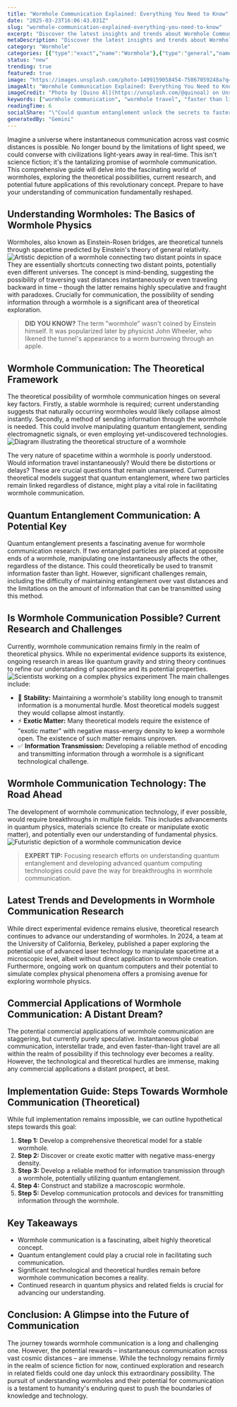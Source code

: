 ```yaml
---
title: "Wormhole Communication Explained: Everything You Need to Know"
date: "2025-03-23T16:06:43.031Z"
slug: "wormhole-communication-explained-everything-you-need-to-know"
excerpt: "Discover the latest insights and trends about Wormhole Communication. This comprehensive guide covers everything you need to know about Wormhole Communication in 2025."
metaDescription: "Discover the latest insights and trends about Wormhole Communication. This comprehensive guide covers everything you need to know about Wormhole Communicat..."
category: "Wormhole"
categories: [{"type":"exact","name":"Wormhole"},{"type":"general","name":"Physics"},{"type":"medium","name":"Quantum Physics"},{"type":"specific","name":"Quantum Entanglement"},{"type":"niche","name":"Bell's Theorem"}]
status: "new"
trending: true
featured: true
image: "https://images.unsplash.com/photo-1499159058454-75067059248a?q=85&w=1200&fit=max&fm=webp&auto=compress"
imageAlt: "Wormhole Communication Explained: Everything You Need to Know"
imageCredit: "Photo by [Quino Al](https://unsplash.com/@quinoal) on Unsplash"
keywords: ["wormhole communication", "wormhole travel", "faster than light communication", "wormhole physics", "quantum entanglement communication", "wormhole communication technology", "is wormhole communication possible", "wormhole communication research", "wormhole communication theory", "commercial applications of wormhole communication"]
readingTime: 6
socialShare: "\"Could quantum entanglement unlock the secrets to faster-than-light communication via wormholes? The implications are mind-boggling.\""
generatedBy: "Gemini"
---
```




Imagine a universe where instantaneous communication across vast cosmic distances is possible.  No longer bound by the limitations of light speed, we could converse with civilizations light-years away in real-time. This isn't science fiction; it's the tantalizing promise of wormhole communication. This comprehensive guide will delve into the fascinating world of wormholes, exploring the theoretical possibilities, current research, and potential future applications of this revolutionary concept.  Prepare to have your understanding of communication fundamentally reshaped.

## Understanding Wormholes: The Basics of Wormhole Physics

Wormholes, also known as Einstein-Rosen bridges, are theoretical tunnels through spacetime predicted by Einstein's theory of general relativity. ![Artistic depiction of a wormhole connecting two distant points in space](https://images.unsplash.com/uploads/1413222992504f1b734a6/1928e537?q=85&w=1200&fit=max&fm=webp&auto=compress) They are essentially shortcuts connecting two distant points, potentially even different universes.  The concept is mind-bending, suggesting the possibility of traversing vast distances instantaneously or even traveling backward in time – though the latter remains highly speculative and fraught with paradoxes.  Crucially for communication, the possibility of sending information through a wormhole is a significant area of theoretical exploration.

> **DID YOU KNOW?** The term "wormhole" wasn't coined by Einstein himself.  It was popularized later by physicist John Wheeler, who likened the tunnel's appearance to a worm burrowing through an apple.

## Wormhole Communication: The Theoretical Framework

The theoretical possibility of wormhole communication hinges on several key factors. Firstly, a stable wormhole is required; current understanding suggests that naturally occurring wormholes would likely collapse almost instantly.  Secondly, a method of sending information through the wormhole is needed.  This could involve manipulating quantum entanglement, sending electromagnetic signals, or even employing yet-undiscovered technologies.  ![Diagram illustrating the theoretical structure of a wormhole](https://images.unsplash.com/photo-1543269865-cbf427effbad?q=85&w=1200&fit=max&fm=webp&auto=compress)

The very nature of spacetime within a wormhole is poorly understood.  Would information travel instantaneously?  Would there be distortions or delays? These are crucial questions that remain unanswered.  Current theoretical models suggest that quantum entanglement, where two particles remain linked regardless of distance, might play a vital role in facilitating wormhole communication.

## Quantum Entanglement Communication: A Potential Key

Quantum entanglement presents a fascinating avenue for wormhole communication research.  If two entangled particles are placed at opposite ends of a wormhole, manipulating one instantaneously affects the other, regardless of the distance. This could theoretically be used to transmit information faster than light.  However, significant challenges remain, including the difficulty of maintaining entanglement over vast distances and the limitations on the amount of information that can be transmitted using this method.

## Is Wormhole Communication Possible? Current Research and Challenges

Currently, wormhole communication remains firmly in the realm of theoretical physics.  While no experimental evidence supports its existence, ongoing research in areas like quantum gravity and string theory continues to refine our understanding of spacetime and its potential properties.  ![Scientists working on a complex physics experiment](https://images.unsplash.com/photo-1499159058454-75067059248a?q=85&w=1200&fit=max&fm=webp&auto=compress)  The main challenges include:

* 🔑 **Stability:** Maintaining a wormhole's stability long enough to transmit information is a monumental hurdle.  Most theoretical models suggest they would collapse almost instantly.
* ⚡ **Exotic Matter:**  Many theoretical models require the existence of "exotic matter" with negative mass-energy density to keep a wormhole open.  The existence of such matter remains unproven.
* ✅ **Information Transmission:**  Developing a reliable method of encoding and transmitting information through a wormhole is a significant technological challenge.

## Wormhole Communication Technology: The Road Ahead

The development of wormhole communication technology, if ever possible, would require breakthroughs in multiple fields.  This includes advancements in quantum physics, materials science (to create or manipulate exotic matter), and potentially even our understanding of fundamental physics.  ![Futuristic depiction of a wormhole communication device](https://images.unsplash.com/photo-1453738773917-9c3eff1db985?q=85&w=1200&fit=max&fm=webp&auto=compress)

> **EXPERT TIP:**  Focusing research efforts on understanding quantum entanglement and developing advanced quantum computing technologies could pave the way for breakthroughs in wormhole communication.

## Latest Trends and Developments in Wormhole Communication Research

While direct experimental evidence remains elusive, theoretical research continues to advance our understanding of wormholes.  In 2024, a team at the University of California, Berkeley, published a paper exploring the potential use of advanced laser technology to manipulate spacetime at a microscopic level, albeit without direct application to wormhole creation.  Furthermore, ongoing work on quantum computers and their potential to simulate complex physical phenomena offers a promising avenue for exploring wormhole physics.

## Commercial Applications of Wormhole Communication: A Distant Dream?

The potential commercial applications of wormhole communication are staggering, but currently purely speculative.  Instantaneous global communication, interstellar trade, and even faster-than-light travel are all within the realm of possibility if this technology ever becomes a reality.  However, the technological and theoretical hurdles are immense, making any commercial applications a distant prospect, at best.

## Implementation Guide: Steps Towards Wormhole Communication (Theoretical)

While full implementation remains impossible, we can outline hypothetical steps towards this goal:

1. **Step 1:** Develop a comprehensive theoretical model for a stable wormhole.
2. **Step 2:** Discover or create exotic matter with negative mass-energy density.
3. **Step 3:** Develop a reliable method for information transmission through a wormhole, potentially utilizing quantum entanglement.
4. **Step 4:** Construct and stabilize a macroscopic wormhole.
5. **Step 5:** Develop communication protocols and devices for transmitting information through the wormhole.

## Key Takeaways

* Wormhole communication is a fascinating, albeit highly theoretical concept.
* Quantum entanglement could play a crucial role in facilitating such communication.
* Significant technological and theoretical hurdles remain before wormhole communication becomes a reality.
* Continued research in quantum physics and related fields is crucial for advancing our understanding.

## Conclusion: A Glimpse into the Future of Communication

The journey towards wormhole communication is a long and challenging one.  However, the potential rewards – instantaneous communication across vast cosmic distances – are immense.  While the technology remains firmly in the realm of science fiction for now, continued exploration and research in related fields could one day unlock this extraordinary possibility.  The pursuit of understanding wormholes and their potential for communication is a testament to humanity's enduring quest to push the boundaries of knowledge and technology.

